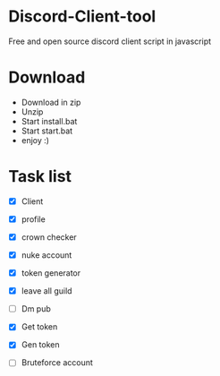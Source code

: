 # Discord-Client-tool

Free and open source discord client script in javascript


# Download

- Download in zip
- Unzip
- Start install.bat
- Start start.bat
- enjoy :)


# Task list

- [X] Client
- [X] profile
- [X] crown checker
- [X] nuke account
- [X] token generator
- [X] leave all guild

- [ ] Dm pub

- [X] Get token

- [X] Gen token

- [ ] Bruteforce account

